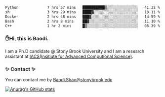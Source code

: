 <!--START_SECTION:waka-->

```txt
Python             7 hrs 57 mins   ██████████▒░░░░░░░░░░░░░░   41.32 %
sh                 3 hrs 29 mins   ████▓░░░░░░░░░░░░░░░░░░░░   18.11 %
Docker             2 hrs 48 mins   ███▓░░░░░░░░░░░░░░░░░░░░░   14.59 %
Bash               2 hrs 8 mins    ██▓░░░░░░░░░░░░░░░░░░░░░░   11.10 %
C++                1 hr 2 mins     █▒░░░░░░░░░░░░░░░░░░░░░░░   05.39 %
```

<!--END_SECTION:waka-->

### ✋Hi, this is Baodi. 

I am a Ph.D candidate @ Stony Brook University and I am a research assistant at [IACS(Insitiute for Advanced Computional Science)](https://iacs.stonybrook.edu/).

### ✨ Contact ✨

You can contact me by [Baodi.Shan@stonybrook.edu](mailto:Baodi.Shan@stonybrook.edu)

[![Anurag's GitHub stats](https://github-readme-stats.vercel.app/api?username=lwshanbd&theme=jolly&show_icons=true&count_private=true&include_all_commits=true)](https://github.com/anuraghazra/github-readme-stats)



<!--
**lwshanbd/lwshanbd** is a ✨ _special_ ✨ repository because its `README.md` (this file) appears on your GitHub profile.

Here are some ideas to get you started:

- 🔭 I’m currently working on ...
- 🌱 I’m currently learning ...
- 👯 I’m looking to collaborate on ...
- 🤔 I’m looking for help with ...
- 💬 Ask me about ...
- 📫 How to reach me: ...
- 😄 Pronouns: ...
- ⚡ Fun fact: ...
-->
